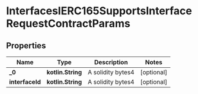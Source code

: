 
# InterfacesIERC165SupportsInterfaceRequestContractParams

## Properties
Name | Type | Description | Notes
------------ | ------------- | ------------- | -------------
**_0** | **kotlin.String** | A solidity bytes4 |  [optional]
**interfaceId** | **kotlin.String** | A solidity bytes4 |  [optional]



